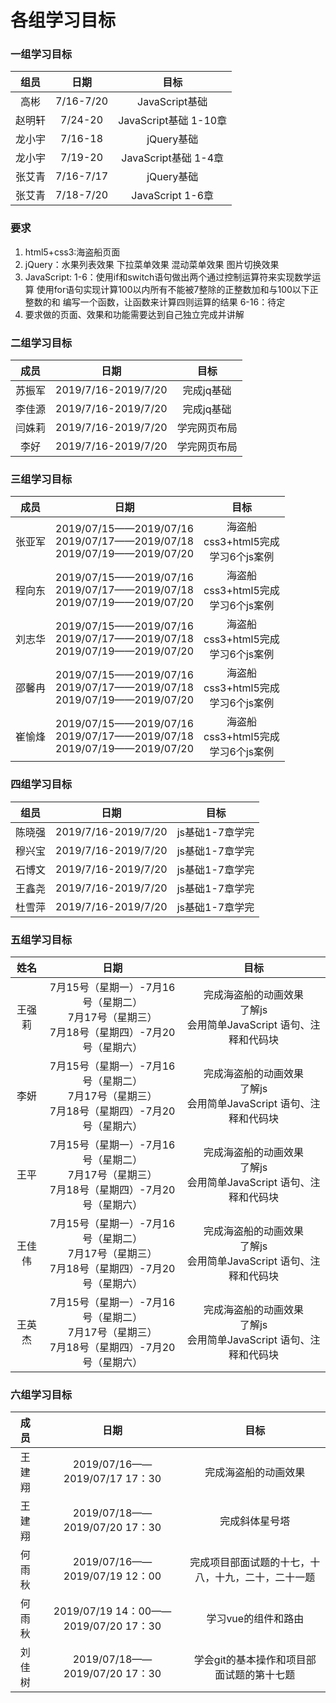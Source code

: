# 各组学习目标

### 一组学习目标

组员|日期|目标|
:-: | :-: | :-: |
|高彬|7/16-7/20|JavaScript基础
|赵明轩|7/24-20|JavaScript基础 1-10章
|龙小宇|7/16-18|jQuery基础 
|龙小宇|7/19-20|JavaScript基础 1-4章
|张艾青|7/16-7/17|jQuery基础
|张艾青|7/18-7/20|JavaScript 1-6章
### 要求
1. html5+css3:海盗船页面
2. jQuery：水果列表效果 下拉菜单效果 混动菜单效果 图片切换效果
3. JavaScript:  1-6：使用if和switch语句做出两个通过控制运算符来实现数学运算 
                     使用for语句实现计算100以内所有不能被7整除的正整数加和与100以下正整数的和
                     编写一个函数，让函数来计算四则运算的结果
                6-16：待定
4. 要求做的页面、效果和功能需要达到自己独立完成并讲解

### 二组学习目标

成员| 日期 | 目标 |
:-: | :-: | :-: |
|苏振军|2019/7/16-2019/7/20|完成jq基础| 
|李佳源|2019/7/16-2019/7/20|完成jq基础|
|闫姝莉|2019/7/16-2019/7/20|学完网页布局|
|李好|2019/7/16-2019/7/20|学完网页布局|

### 三组学习目标

成员|日期|目标
:-: | :-: | :-: |
张亚军|2019/07/15——2019/07/16<br>2019/07/17——2019/07/18<br>2019/07/19——2019/07/20|海盗船<br>css3+html5完成<br>学习6个js案例
程向东|2019/07/15——2019/07/16<br>2019/07/17——2019/07/18<br>2019/07/19——2019/07/20|海盗船<br>css3+html5完成<br>学习6个js案例
刘志华|2019/07/15——2019/07/16<br>2019/07/17——2019/07/18<br>2019/07/19——2019/07/20|海盗船<br>css3+html5完成<br>学习6个js案例
邵馨冉|2019/07/15——2019/07/16<br>2019/07/17——2019/07/18<br>2019/07/19——2019/07/20|海盗船<br>css3+html5完成<br>学习6个js案例
崔愉烽|2019/07/15——2019/07/16<br>2019/07/17——2019/07/18<br>2019/07/19——2019/07/20|海盗船<br>css3+html5完成<br>学习6个js案例

### 四组学习目标

组员|日期|目标|
:-: | :-: | :-: |
|陈晓强|2019/7/16-2019/7/20|js基础1-7章学完
|穆兴宝|2019/7/16-2019/7/20|js基础1-7章学完
|石博文|2019/7/16-2019/7/20|js基础1-7章学完
|王鑫尧|2019/7/16-2019/7/20|js基础1-7章学完
|杜雪萍|2019/7/16-2019/7/20|js基础1-7章学完


### 五组学习目标

姓名| 日期 | 目标 |
|:-: | :-: | :-: |
|王强莉|7月15号（星期一）-7月16号（星期二）</br> 7月17号（星期三）</br> 7月18号（星期四）-7月20号（星期六）|完成海盗船的动画效果</br>了解js</br>会用简单JavaScript 语句、注释和代码块
|李妍|7月15号（星期一）-7月16号（星期二）</br> 7月17号（星期三）</br> 7月18号（星期四）-7月20号（星期六）|完成海盗船的动画效果</br>了解js</br>会用简单JavaScript 语句、注释和代码块
|王平|7月15号（星期一）-7月16号（星期二）</br> 7月17号（星期三）</br> 7月18号（星期四）-7月20号（星期六）|完成海盗船的动画效果</br>了解js</br>会用简单JavaScript 语句、注释和代码块
|王佳伟|7月15号（星期一）-7月16号（星期二）</br> 7月17号（星期三）</br> 7月18号（星期四）-7月20号（星期六）|完成海盗船的动画效果</br>了解js</br>会用简单JavaScript 语句、注释和代码块
|王英杰|7月15号（星期一）-7月16号（星期二）</br> 7月17号（星期三）</br> 7月18号（星期四）-7月20号（星期六）|完成海盗船的动画效果</br>了解js</br>会用简单JavaScript 语句、注释和代码块


### 六组学习目标

成员| 日期 | 目标 |
:-: | :-: | :-: |
|王建翔 |2019/07/16——2019/07/17 17：30 |完成海盗船的动画效果
|王建翔|2019/07/18——2019/07/20 17：30|完成斜体星号塔|
|何雨秋|2019/07/16——2019/07/19 12：00|完成项目部面试题的十七，十八，十九，二十，二十一题
|何雨秋|2019/07/19 14：00——2019/07/20 17：30|学习vue的组件和路由
|刘佳树|2019/07/18——2019/07/20  17：30|学会git的基本操作和项目部面试题的第十七题